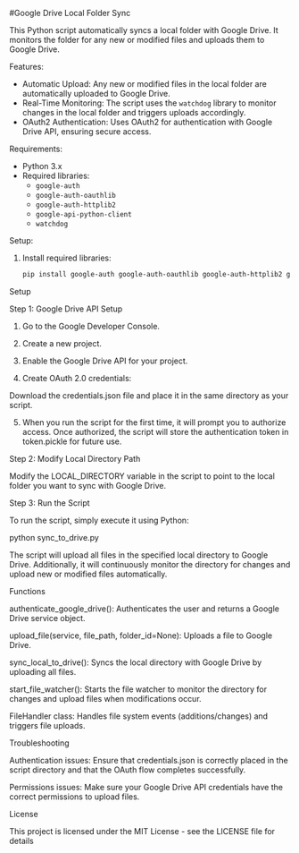 #Google Drive Local Folder Sync

This Python script automatically syncs a local folder with Google Drive. It monitors the folder for any new or modified files and uploads them to Google Drive.

Features:
- Automatic Upload: Any new or modified files in the local folder are automatically uploaded to Google Drive.
- Real-Time Monitoring: The script uses the `watchdog` library to monitor changes in the local folder and triggers uploads accordingly.
- OAuth2 Authentication: Uses OAuth2 for authentication with Google Drive API, ensuring secure access.

Requirements:
- Python 3.x
- Required libraries:
  - `google-auth`
  - `google-auth-oauthlib`
  - `google-auth-httplib2`
  - `google-api-python-client`
  - `watchdog`

Setup:
1. Install required libraries:
   ```bash
   pip install google-auth google-auth-oauthlib google-auth-httplib2 google-api-python-client watchdog
   
Setup

Step 1: Google Drive API Setup

1. Go to the Google Developer Console.


2. Create a new project.


3. Enable the Google Drive API for your project.


4. Create OAuth 2.0 credentials:

Download the credentials.json file and place it in the same directory as your script.



5. When you run the script for the first time, it will prompt you to authorize access. Once authorized, the script will store the authentication token in token.pickle for future use.



Step 2: Modify Local Directory Path

Modify the LOCAL_DIRECTORY variable in the script to point to the local folder you want to sync with Google Drive.


Step 3: Run the Script

To run the script, simply execute it using Python:

python sync_to_drive.py

The script will upload all files in the specified local directory to Google Drive. Additionally, it will continuously monitor the directory for changes and upload new or modified files automatically.

Functions

authenticate_google_drive(): Authenticates the user and returns a Google Drive service object.

upload_file(service, file_path, folder_id=None): Uploads a file to Google Drive.

sync_local_to_drive(): Syncs the local directory with Google Drive by uploading all files.

start_file_watcher(): Starts the file watcher to monitor the directory for changes and upload files when modifications occur.

FileHandler class: Handles file system events (additions/changes) and triggers file uploads.


Troubleshooting

Authentication issues: Ensure that credentials.json is correctly placed in the script directory and that the OAuth flow completes successfully.

Permissions issues: Make sure your Google Drive API credentials have the correct permissions to upload files.


License

This project is licensed under the MIT License - see the LICENSE file for details
